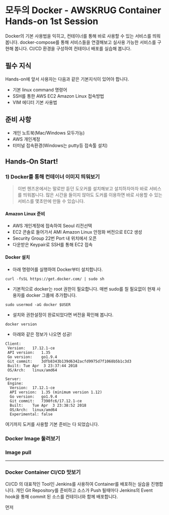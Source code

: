 # 모두의 Docker - AWSKRUG Container Hands-on 1st Session
Docker의 기본 사용법을 익히고, 컨테이너를 통해 바로 사용할 수 있는 서비스를 띄워봅니다.
docker-compose를 통해 서비스들을 연결해보고 실사용 가능한 서비스를 구현해 봅니다.
CI/CD 환경을 구성하여 컨테이너 배포를 실습해 봅니다.

## 필수 지식
Hands-on에 앞서 사용자는 다음과 같은 기본지식이 있어야 합니다.
 - 기본 linux command 명령어
 - SSH를 통한 AWS EC2 Amazon Linux 접속방법
 - VIM 에디터 기본 사용법

## 준비 사항
 - 개인 노트북(Mac/Windows 모두가능)
 - AWS 개인계정
 - 터미널 접속환경(Windows는 putty등 접속툴 설치)
 
## Hands-On Start!
### 1) Docker를 통해 컨테이너 이미지 띄워보기
>이번 헨즈온에서는 말로만 듣던 도오커를 설치해보고 설치하자마자 바로 서비스를 띄워봅니다. 많은 시간을 들이지 않아도 도커를 이용하면 바로 사용할 수 있는 서비스를 몇초만에 만들 수 있습니다.

#### Amazon Linux 준비
- AWS 개인계정에 접속하여 Seoul 리전선택
- EC2 콘솔로 들어가서 AMI Amazon Linux 안정화 버전으로 EC2 생성
- Security Group 22번 Port 내 위치에서 오픈
- 다운받은 Keypair로 SSH를 통해 EC2 접속

#### Docker 설치
- 아래 명령어를 실행하여 Docker부터 설치합니다.
```
curl -fsSL https://get.docker.com/ | sudo sh
```
- 기본적으로 docker는 root 권한이 필요합니다. 매번 sudo를 칠 필요없이 현재 사용자를 docker 그룹에 추가합니다.
```
sudo usermod -aG docker $USER
```
- 설치와 권한설정이 완료되었다면 버전을 확인해 봅니다.
```
docker version
```
- 아래와 같은 정보가 나오면 성공!
```
Client:
 Version:	17.12.1-ce
 API version:	1.35
 Go version:	go1.9.4
 Git commit:	3dfb8343b139d6342acfd9975d7f1068b5b1c3d3
 Built:	Tue Apr  3 23:37:44 2018
 OS/Arch:	linux/amd64

Server:
 Engine:
  Version:	17.12.1-ce
  API version:	1.35 (minimum version 1.12)
  Go version:	go1.9.4
  Git commit:	7390fc6/17.12.1-ce
  Built:	Tue Apr  3 23:38:52 2018
  OS/Arch:	linux/amd64
  Experimental:	false
```
여기까지 도커를 사용할 기본 준비는 다 되었습니다.

### Docker Image 둘러보기

### Image pull

---------------
### Docker Container CI/CD 맛보기
CI/CD 의 대표적인 Tool인 Jenkins를 사용하여 Container를 배포하는 실습을 진행합니다.
개인 Git Repository를 준비하고 소스가 Push 될때마다 Jenkins의 Event hook을 통해 commit 된 소스를 컨테이너와 함께 배포합니다.

먼저 


